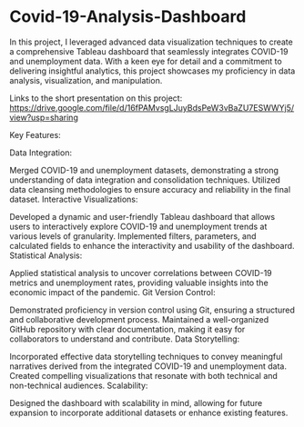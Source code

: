 # Covid-19-Analysis-Dashboard

In this project, I leveraged advanced data visualization techniques to create a comprehensive Tableau dashboard that seamlessly integrates COVID-19 and unemployment data. With a keen eye for detail and a commitment to delivering insightful analytics, this project showcases my proficiency in data analysis, visualization, and manipulation.

Links to the short presentation on this project: https://drive.google.com/file/d/16fPAMvsgLJuyBdsPeW3vBaZU7ESWWYj5/view?usp=sharing

Key Features:

Data Integration:

Merged COVID-19 and unemployment datasets, demonstrating a strong understanding of data integration and consolidation techniques.
Utilized data cleansing methodologies to ensure accuracy and reliability in the final dataset.
Interactive Visualizations:

Developed a dynamic and user-friendly Tableau dashboard that allows users to interactively explore COVID-19 and unemployment trends at various levels of granularity.
Implemented filters, parameters, and calculated fields to enhance the interactivity and usability of the dashboard.
Statistical Analysis:

Applied statistical analysis to uncover correlations between COVID-19 metrics and unemployment rates, providing valuable insights into the economic impact of the pandemic.
Git Version Control:

Demonstrated proficiency in version control using Git, ensuring a structured and collaborative development process.
Maintained a well-organized GitHub repository with clear documentation, making it easy for collaborators to understand and contribute.
Data Storytelling:

Incorporated effective data storytelling techniques to convey meaningful narratives derived from the integrated COVID-19 and unemployment data.
Created compelling visualizations that resonate with both technical and non-technical audiences.
Scalability:

Designed the dashboard with scalability in mind, allowing for future expansion to incorporate additional datasets or enhance existing features.
